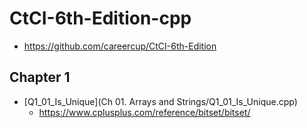 # CtCI-6th-Edition-cpp
* https://github.com/careercup/CtCI-6th-Edition

## Chapter 1
* [Q1_01_Is_Unique](Ch 01. Arrays and Strings/Q1_01_Is_Unique.cpp)
    * https://www.cplusplus.com/reference/bitset/bitset/
